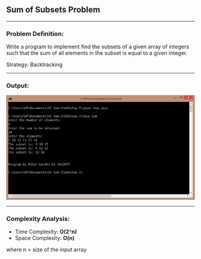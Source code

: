 ## Sum of Subsets Problem

-----------------------------------------
### Problem Definition:
Write a program to implement find the subsets of a given array of integers such that the sum of all elements in the subset is equal to a given integer.

Strategy: Backtracking

------------------------------------------
### Output:

<p align="center">
    <img src="./output.jpg">
</p>

------------------------------------------
### Complexity Analysis:

* Time Complexity: **O(2^n)** 
* Space Complexity: **O(n)** 

where n = size of the input array

